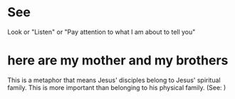 
# See
Look or "Listen" or "Pay attention to what I am about to tell you"

# here are my mother and my brothers
This is a metaphor that means Jesus' disciples belong to Jesus' spiritual family. This is more important than belonging to his physical family. (See: )
